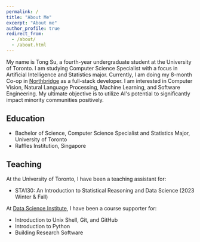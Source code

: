 ```yaml
---
permalink: /
title: "About Me"
excerpt: "About me"
author_profile: true
redirect_from: 
  - /about/
  - /about.html
---
```


My name is Tong Su, a fourth-year undergraduate student at the University of Toronto. I am studying Computer Science Specialist with a focus in Artificial Intelligence and Statistics major. Currently, I am doing my 8-month Co-op in [Northbridge](https://www.nbfc.com/) as a full-stack developer. I am interested in Computer Vision, Natural Language Processing, Machine Learning, and Software Engineering. My ultimate objective is to utilize AI's potential to significantly impact minority communities positively. 

## Education
* Bachelor of Science, Computer Science Specialist and Statistics Major, University of Toronto
* Raffles Institution, Singapore

## Teaching

At the University of Toronto, I have been a teaching assistant for:
* STA130: An Introduction to Statistical Reasoning and Data Science (2023 Winter & Fall)

At [Data Science Institute](https://certificates.datasciences.utoronto.ca/certificatesandsessions/), I have been a course supporter for:
* Introduction to Unix Shell, Git, and GitHub
* Introduction to Python
* Building Research Software
